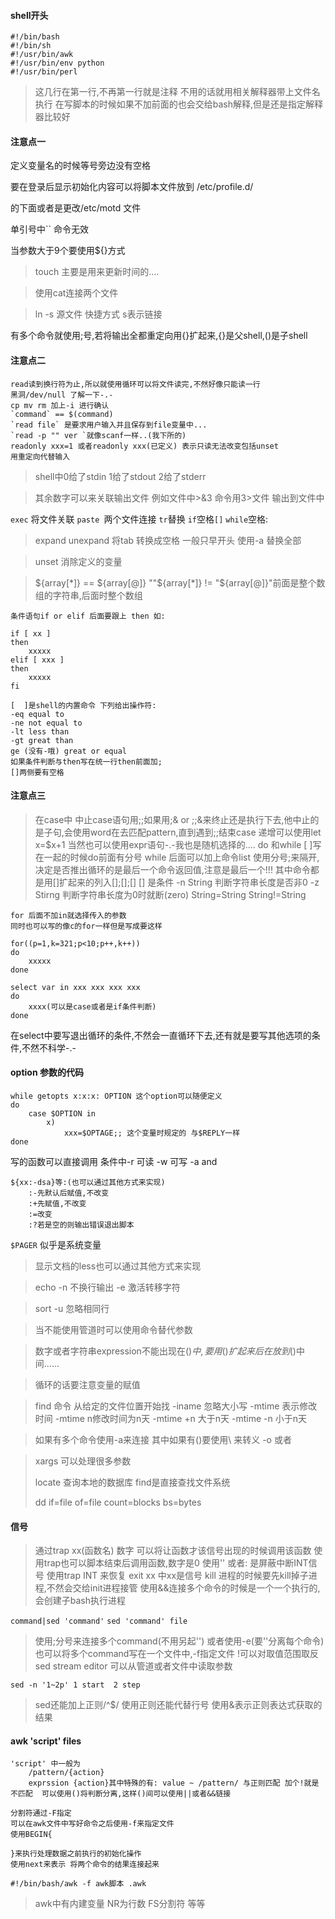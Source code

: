 #### shell开头
```
#!/bin/bash
#!/bin/sh
#!/usr/bin/awk
#!/usr/bin/env python
#!/usr/bin/perl
```
>这几行在第一行,不再第一行就是注释
不用的话就用相关解释器带上文件名执行
在写脚本的时候如果不加前面的也会交给bash解释,但是还是指定解释器比较好

#### 注意点一
定义变量名的时候等号旁边没有空格

要在登录后显示初始化内容可以将脚本文件放到 /etc/profile.d/

的下面或者是更改/etc/motd 文件

单引号中\`\` 命令无效

当参数大于9个要使用${}方式

> touch 主要是用来更新时间的....

> 使用cat连接两个文件

> ln -s 源文件 快捷方式 s表示链接

有多个命令就使用;号,若将输出全都重定向用{}扩起来,{}是父shell,()是子shell
#### 注意点二
```
read读到换行符为止,所以就使用循环可以将文件读完,不然好像只能读一行
黑洞/dev/null 了解一下-.-
cp mv rm 加上-i 进行确认
`command` == $(command)
`read file` 是要求用户输入并且保存到file变量中...
`read -p "" ver `就像scanf一样..(我下所的)
readonly xxx=1 或者readonly xxx(已定义) 表示只读无法改变包括unset
用重定向代替输入
```
> shell中0给了stdin 1给了stdout 2给了stderr

> 其余数字可以来关联输出文件 例如文件中>&3 命令用3>文件 输出到文件中

`exec` 将文件关联
`paste `两个文件连接
`tr`替换
`if`空格`[]` `while`空格:
> expand unexpand 将tab 转换成空格 一般只早开头 使用-a 替换全部

> unset 消除定义的变量

> ${array[\*]} == ${array[@]} ""${array[\*]}  != "${array[@]}"前面是整个数组的字符串,后面时整个数组

```
条件语句if or elif 后面要跟上 then 如:

if [ xx ]
then
    xxxxx
elif [ xxx ]
then
    xxxxx
fi
```
```
[  ]是shell的内置命令 下列给出操作符:
-eq equal to
-ne not equal to
-lt less than
-gt great than
ge (没有-哦) great or equal
如果条件判断与then写在统一行then前面加;
[]两侧要有空格
```
#### 注意点三
>在case中 中止case语句用;;如果用;& or ;;&来终止还是执行下去,他中止的是子句,会使用word在去匹配pattern,直到遇到;;结束case
递增可以使用let x=$x+1 当然也可以使用expr语句-.-我也是随机选择的....
do 和while [  ]写在一起的时候do前面有分号
while 后面可以加上命令list 使用分号;来隔开,决定是否推出循环的是最后一个命令返回值,注意是最后一个!!!
其中命令都是用[]扩起来的列入[];[];[]
[] 是条件
-n String 判断字符串长度是否非0
-z Stirng 判断字符串长度为0时就断(zero)
String=String
String!=String

```
for 后面不加in就选择传入的参数
同时也可以写的像c的for一样但是写成要这样

for((p=1,k=321;p<10;p++,k++))
do
    xxxxx
done
```
```
select var in xxx xxx xxx xxx
do
    xxxx(可以是case或者是if条件判断)
done
```
在select中要写退出循环的条件,不然会一直循环下去,还有就是要写其他选项的条件,不然不科学-.-
#### option 参数的代码
```
while getopts x:x:x: OPTION 这个option可以随便定义
do
    case $OPTION in
        x)
            xxx=$OPTAGE;; 这个变量时规定的 与$REPLY一样
done
```
写的函数可以直接调用 条件中-r 可读 -w 可写 -a and
```
${xx:-dsa}等:(也可以通过其他方式来实现)
    :-先默认后赋值,不改变
    :+先赋值,不改变
    :=改变
    :?若是空的则输出错误退出脚本
```
`$PAGER` 似乎是系统变量
> 显示文档的less也可以通过其他方式来实现

> echo -n 不换行输出 -e 激活转移字符

> sort -u 忽略相同行

> 当不能使用管道时可以使用命令替代参数

>数字或者字符串expression不能出现在$()中,要用()扩起来后在放到$()中间......

> 循环的话要注意变量的赋值

>find 命令 从给定的文件位置开始找 -iname 忽略大小写
-mtime 表示修改时间 -mtime n修改时间为n天
-mtime +n 大于n天
-mtime -n 小于n天

>如果有多个命令使用-a来连接 其中如果有()要使用\ 来转义 -o 或者

>xargs 可以处理很多参数
>
>locate 查询本地的数据库 find是直接查找文件系统
>
>dd if=file of=file count=blocks bs=bytes

#### 信号
>通过trap xx(函数名) 数字 可以将让函数才该信号出现的时候调用该函数
使用trap也可以脚本结束后调用函数,数字是0
使用'' 或者: 是屏蔽中断INT信号
使用trap INT 来恢复
exit xx 中xx是信号
kill 进程的时候要先kill掉子进程,不然会交给init进程接管
使用&&连接多个命令的时候是一个一个执行的,会创建子bash执行进程


`command|sed 'command'`
`sed 'command' file`
> 使用;分号来连接多个command(不用另起'') 或者使用-e(要''分离每个命令)
也可以将多个command写在一个文件中,-f指定文件
!可以对取值范围取反
sed stream editor 可以从管道或者文件中读取参数

`sed -n '1~2p' 1 start  2 step`
> sed还能加上正则/^$/
使用正则还能代替行号
使用&表示正则表达式获取的结果

#### awk 'script' files
```
'script' 中一般为
    /pattern/{action}
    exprssion {action}其中特殊的有: value ~ /pattern/ 与正则匹配 加个!就是不匹配  可以使用()将判断分离,这样()间可以使用||或者&&链接

分割符通过-F指定
可以在awk文件中写好命令之后使用-f来指定文件
使用BEGIN{

}来执行处理数据之前执行的初始化操作
使用next来表示 将两个命令的结果连接起来
```

`#!/bin/bash/awk -f awk脚本 .awk`
 > awk中有内建变量
    NR为行数
    FS分割符
    等等
